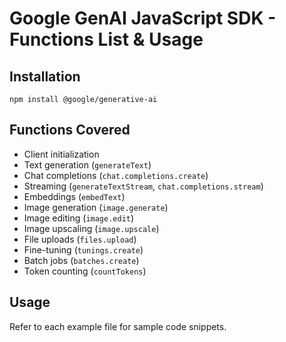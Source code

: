 
# Google GenAI JavaScript SDK - Functions List & Usage

## Installation

```
npm install @google/generative-ai
```

## Functions Covered

- Client initialization
- Text generation (`generateText`)
- Chat completions (`chat.completions.create`)
- Streaming (`generateTextStream`, `chat.completions.stream`)
- Embeddings (`embedText`)
- Image generation (`image.generate`)
- Image editing (`image.edit`)
- Image upscaling (`image.upscale`)
- File uploads (`files.upload`)
- Fine-tuning (`tunings.create`)
- Batch jobs (`batches.create`)
- Token counting (`countTokens`)

## Usage

Refer to each example file for sample code snippets.

